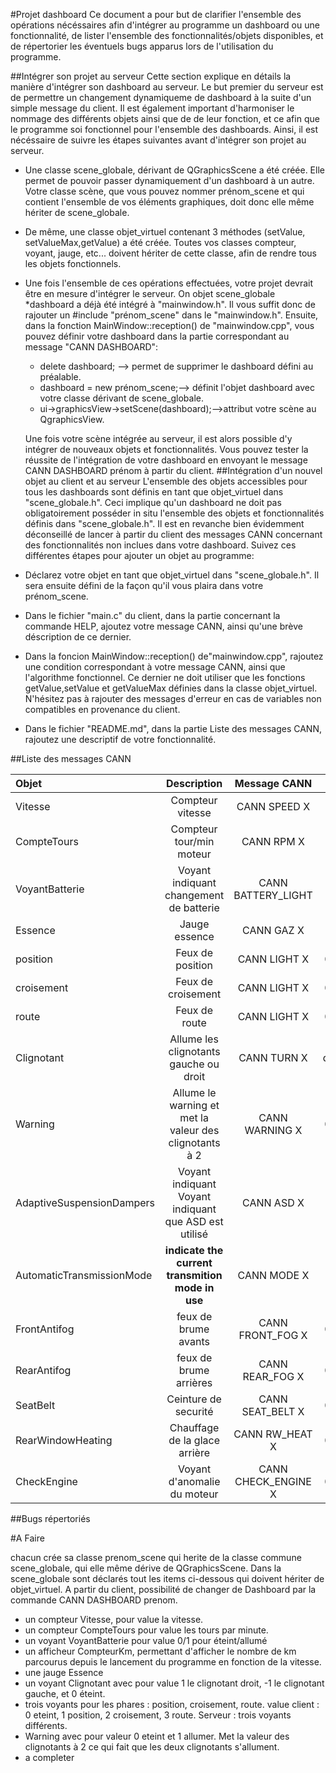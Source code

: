 #Projet dashboard
Ce document a pour but de clarifier l'ensemble des opérations nécéssaires afin d'intégrer au programme un dashboard ou une fonctionnalité, de lister l'ensemble des fonctionnalités/objets disponibles, et de répertorier les éventuels bugs apparus lors de l'utilisation du programme.

##Intégrer son projet au serveur
Cette section explique en détails la manière d'intégrer son dashboard au serveur.
Le but premier du serveur est de permettre un changement dynamiqueme de dashboard à la suite d'un simple message du client. Il est également important d'harmoniser le nommage des différents objets ainsi que de de leur fonction, et ce afin que le programme soi fonctionnel pour l'ensemble des dashboards. Ainsi, il est nécéssaire de suivre les étapes suivantes avant d'intégrer son projet au serveur.

* Une classe scene\_globale, dérivant de QGraphicsScene a été créée. Elle permet de pouvoir passer dynamiquement d'un dashboard à un autre. Votre classe scène, que vous pouvez nommer prénom_scene et qui contient l'ensemble de vos éléments graphiques, doit donc elle même hériter de scene\_globale. 
* De même, une classe objet_virtuel contenant 3 méthodes (setValue, setValueMax,getValue) a été créée. Toutes vos classes compteur, voyant, jauge, etc... doivent hériter de cette classe, afin de rendre tous les objets fonctionnels. 
* Une fois l'ensemble de ces opérations effectuées, votre projet devrait être en mesure d'intégrer le serveur. On objet scene_globale *dashboard a déjà été intégré à "mainwindow.h". Il vous suffit donc de rajouter un #include "prénom_scene" dans le "mainwindow.h". Ensuite, dans la fonction MainWindow::reception() de "mainwindow.cpp", vous pouvez définir votre dashboard dans la partie correspondant au message "CANN DASHBOARD":
    - delete dashboard; --> permet de supprimer le dashboard défini au préalable.
     - dashboard = new prénom_scene;--> définit l'objet dashboard avec votre classe dérivant de scene_globale.
    - ui->graphicsView->setScene(dashboard);-->attribut votre scène au QgraphicsView.
    
   Une fois votre scène intégrée au serveur, il est alors possible d'y intégrer de nouveaux objets et fonctionnalités. Vous pouvez tester la réussite de l'intégration de votre dashboard en envoyant le message CANN DASHBOARD prénom à partir du client.
##Intégration d'un nouvel objet au client et au serveur
L'ensemble des objets accessibles pour tous les dashboards sont définis en tant que objet_virtuel dans "scene_globale.h". Ceci implique qu'un dashboard ne doit pas obligatoirement posséder in situ l'ensemble des objets et fonctionnalités définis dans "scene_globale.h". Il est en revanche bien évidemment déconseillé de lancer à partir du client des messages CANN concernant des fonctionnalités non inclues dans votre dashboard. Suivez ces différentes étapes pour ajouter un objet au programme:

* Déclarez votre objet en tant que objet_virtuel dans "scene_globale.h". Il sera ensuite défini de la façon qu'il vous plaira dans votre prénom_scene. 
* Dans le fichier "main.c" du client, dans la partie concernant la commande HELP, ajoutez votre message CANN, ainsi qu'une brève déscription de ce dernier.
* Dans la foncion MainWindow::reception() de"mainwindow.cpp", rajoutez une condition correspondant à votre message CANN, ainsi que l'algorithme fonctionnel. Ce dernier ne doit utiliser que les fonctions getValue,setValue et getValueMax définies dans la classe objet_virtuel. N'hésitez pas à rajouter des messages d'erreur en cas de variables non compatibles en provenance du client.
* Dans le fichier "README.md", dans la partie Liste des messages CANN, rajoutez une descriptif de votre fonctionnalité.

##Liste des messages CANN

|Objet|Description|Message CANN|	Valeurs|
|:---------|	:-------------------:|	:-------------------------:|	------------:|
|Vitesse|Compteur vitesse|CANN SPEED X|X=vitesse|
|CompteTours| Compteur tour/min moteur|CANN RPM X|X=rpm|
|VoyantBatterie|Voyant indiquant changement de batterie|CANN BATTERY_LIGHT|0 éteint,1 allumé|
|Essence|Jauge essence|CANN GAZ X|X=%d'essence restant|
|position|Feux de position|CANN LIGHT X|0=éteint, 1=allumé|
|croisement|Feux de croisement|CANN LIGHT X|0=éteint, 2=allumé|
|route|Feux de route|CANN LIGHT X|0=éteint, 3=allumé|
|Clignotant|Allume les clignotants gauche ou droit|CANN TURN X|1=clignotant droit,-1=clignotant gauche, 0=éteint
|Warning| Allume le warning et met la valeur des clignotants à 2|CANN WARNING X|0=éteint, 1=allumé|
|AdaptiveSuspensionDampers|Voyant indiquant Voyant indiquant que ASD est utilisé |CANN ASD X|0 éteint, 1 allumé|
|AutomaticTransmissionMode| **indicate the current transmition mode in use**| CANN MODE  X|1=P, 2=R, 3=N, 4=D |
|FrontAntifog | feux de brume avants |CANN FRONT_FOG X|0=éteint, 1=allumé|
|RearAntifog | feux de brume arrières |CANN REAR_FOG X|0=éteint, 1=allumé|
SeatBelt| Ceinture de securité |CANN SEAT_BELT X|0=éteint, 1=allumé|
RearWindowHeating | Chauffage de la glace arrière | CANN RW_HEAT X|0=éteint, 1=allumé|
CheckEngine|  Voyant d'anomalie du moteur | CANN CHECK_ENGINE X|0=éteint, 1=allumé|

##Bugs répertoriés

#A Faire

chacun crée sa classe prenom_scene qui herite de la classe commune scene_globale, qui elle même dérive de QGraphicsScene. Dans la scene_globale sont déclarés tout les items ci-dessous qui doivent hériter de objet_virtuel. A partir du client, possibilité de changer de Dashboard par la commande CANN DASHBOARD prenom.


 
 * un compteur Vitesse, pour value la vitesse.
 * un compteur CompteTours pour value les tours par minute.
 * un voyant VoyantBatterie pour value 0/1 pour éteint/allumé
 * un afficheur CompteurKm, permettant d'afficher le nombre de km parcourus depuis le lancement du programme en fonction de la vitesse.
 * une jauge Essence 
 * un voyant Clignotant avec pour value 1 le clignotant droit, -1 le clignotant gauche, et 0 éteint.
 * trois voyants pour les phares : position, croisement, route. value client : 0 eteint, 1 position, 2 croisement, 3 route. Serveur : trois voyants différents.
 * Warning avec pour valeur 0 eteint et 1 allumer. Met la valeur des clignotants à 2 ce qui fait que les deux clignotants s'allument.
 * a completer
